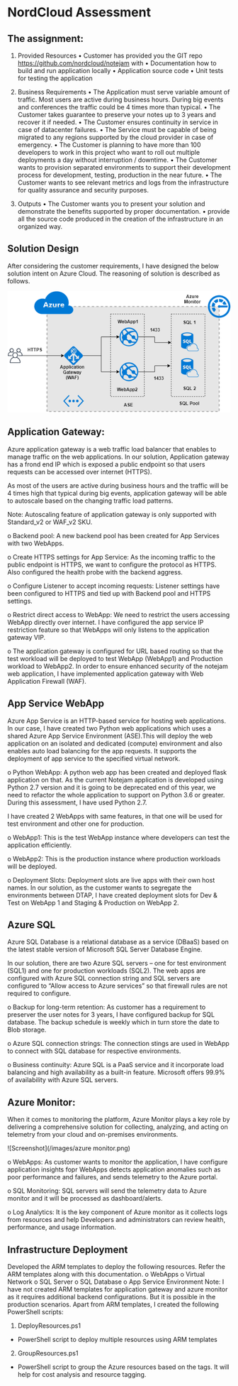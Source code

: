 # NordCloud Assessment

## The assignment:
1)	Provided Resources
    •	Customer has provided you the GIT repo https://github.com/nordcloud/notejam with
    •	Documentation how to build and run application locally
    •	Application source code
    •	Unit tests for testing the application

2)	Business Requirements
    •	The Application must serve variable amount of traffic. Most users are active during business hours. During big events and conferences the traffic could be 4 times more than typical.
    •	The Customer takes guarantee to preserve your notes up to 3 years and recover it if needed.
    •	The Customer ensures continuity in service in case of datacenter failures.
    •	The Service must be capable of being migrated to any regions supported by the cloud provider in case of emergency.
    •	The Customer is planning to have more than 100 developers to work in this project who want to roll out multiple deployments a day without interruption / downtime.
    •	The Customer wants to provision separated environments to support their development process for development, testing, production in the near future.
    •	The Customer wants to see relevant metrics and logs from the infrastructure for quality assurance and security purposes.

3)	Outputs
    •	The Customer wants you to present your solution and demonstrate the benefits supported by proper documentation.
    •	provide all the source code produced in the creation of the infrastructure in an organized way.

## Solution Design
After considering the customer requirements, I have designed the below solution intent on Azure Cloud. The reasoning of solution is described as follows.

![Screenshot](/images/nordcloud-solution-design.png)

## Application Gateway:

Azure application gateway is a web traffic load balancer that enables to manage traffic on the web applications. In our solution, Application gateway has a frond end IP which is exposed a public endpoint so that users requests can be accessed over internet (HTTPS).

As most of the users are active during business hours and the traffic will be 4 times high that typical during big events, application gateway will be able to autoscale based on the changing traffic load patterns.

Note: Autoscaling feature of application gateway is only supported with Standard_v2 or WAF_v2 SKU.

o	Backend pool:
A new backend pool has been created for App Services with two WebApps.

o	Create HTTPS settings for App Service:
As the incoming traffic to the public endpoint is HTTPS, we want to configure the protocol as HTTPS. Also configured the health probe with the backend aggress.

o	Configure Listener to accept incoming requests:
Listener settings have been configured to HTTPS and tied up with Backend pool and HTTPS settings.

o	Restrict direct access to WebApp:
We need to restrict the users accessing WebApp directly over internet. I have configured the app service IP restriction feature so that WebApps will only listens to the application gateway VIP. 

o	The application gateway is configured for URL based routing so that the test workload will be deployed to test WebApp (WebApp1) and Production workload to WebApp2.
In order to ensure enhanced security of the notejam web application, I have implemented application gateway with Web Application Firewall (WAF). 

## App Service WebApp

Azure App Service is an HTTP-based service for hosting web applications. In our case, I have created two Python web applications which uses a shared Azure App Service Environment (ASE).This will deploy the web application on an isolated and dedicated (compute) environment and also enables auto load balancing for the app requests. It supports the deployment of app service to the specified virtual network.

o	Python WebApp:
A python web app has been created and deployed flask application on that. As the current Notejam application is developed using Python 2.7 version and it is going to be deprecated end of this year, we need to refactor the whole application to support on Python 3.6 or greater. During this assessment, I have used Python 2.7.


I have created 2 WebApps with same features, in that one will be used for test environment and other one for production.

o	WebApp1:
This is the test WebApp instance where developers can test the application efficiently. 

o	WebApp2:
This is the production instance where production workloads will be deployed.

o	Deployment Slots:
Deployment slots are live apps with their own host names. In our solution, as the customer wants to segregate the environments between DTAP, I have created deployment slots for Dev & Test on WebApp 1 and Staging & Production on WebApp 2.

## Azure SQL

Azure SQL Database is a relational database as a service (DBaaS) based on the latest stable version of Microsoft SQL Server Database Engine.

In our solution, there are two Azure SQL servers – one for test environment (SQL1) and one for production workloads (SQL2). The web apps are configured with Azure SQL connection string and SQL servers are configured to “Allow access to Azure services” so that firewall rules are not required to configure.

o	Backup for long-term retention:
As customer has a requirement to preserver the user notes for 3 years, I have configured backup for SQL database. The backup schedule is weekly which in turn store the date to Blob storage.

o	Azure SQL connection strings:
The connection stings are used in WebApp to connect with SQL database for respective environments.

o	Business continuity:
Azure SQL is a PaaS service and it incorporate load balancing and high availability as a built-in feature. Microsoft offers 99.9% of availability with Azure SQL servers.

## Azure Monitor:

When it comes to monitoring the platform, Azure Monitor plays a key role by delivering a comprehensive solution for collecting, analyzing, and acting on telemetry from your cloud and on-premises environments.

![Screenshot](/images/azure monitor.png)

o	WebApps:
As customer wants to monitor the application, I have configure application insights fopr WebApps detects application anomalies such as poor performance and failures, and sends telemetry to the Azure portal.

o	SQL Monitoring:
SQL servers will send the telemetry data to Azure monitor and it will be processed as dashboard/alerts.

o	Log Analytics:
It is the key component of Azure monitor as it collects logs from resources and help Developers and administrators can review health, performance, and usage information.

## Infrastructure Deployment

Developed the ARM templates to deploy the following resources. Refer the ARM templates along with this documentation.
o	WebApps
o	Virtual Network
o	SQL Server
o	SQL Database
o	App Service Environment
Note: I have not created ARM templates for application gateway and azure monitor as it requires additional backend configurations. But it is possible in the production scenarios. 
Apart from ARM templates, I created the following PowerShell scripts:

1)	DeployResources.ps1
 - PowerShell script to deploy multiple resources using ARM templates

2)	GroupResources.ps1
 - PowerShell script to group the Azure resources based on the tags. It will help for cost analysis and resource tagging.
